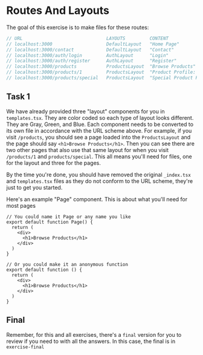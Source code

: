# Routes And Layouts

The goal of this exercise is to make files for these routes:

```js
// URL                               LAYOUTS         CONTENT
// localhost:3000                    DefaultLayout   "Home Page"
// localhost:3000/contact            DefaultLayout   "Contact"
// localhost:3000/auth/login         AuthLayout      "Login"
// localhost:3000/auth/register      AuthLayout      "Register"
// localhost:3000/products           ProductsLayout  "Browse Products"
// localhost:3000/products/1         ProductsLayout  "Product Profile: 1"
// localhost:3000/products/special   ProductsLayout  "Special Product Profile"
```

## Task 1

We have already provided three "layout" components for you in `templates.tsx`. They are color coded so each type of layout looks different. They are Gray, Green, and Blue. Each component needs to be converted to its own file in accordance with the URL scheme above. For example, if you visit `/products`, you should see a page loaded into the `ProductsLayout` and the page should say `<h1>Browse Products</h1>`. Then you can see there are two other pages that also use that same layout for when you visit `/products/1` and `products/special`. This all means you'll need for files, one for the layout and three for the pages.

By the time you're done, you should have removed the original `_index.tsx` and `templates.tsx` files as they do not conform to the URL scheme, they're just to get you started.

Here's an example "Page" component. This is about what you'll need for most pages

```tsx
// You could name it Page or any name you like
export default function Page() {
  return (
    <div>
      <h1>Browse Products</h1>
    </div>
  )
}

// Or you could make it an anonymous function
export default function () {
  return (
    <div>
      <h1>Browse Products</h1>
    </div>
  )
}
```

## Final

Remember, for this and all exercises, there's a `final` version for you to review if you need to with all the answers. In this case, the final is in `exercise-final`
